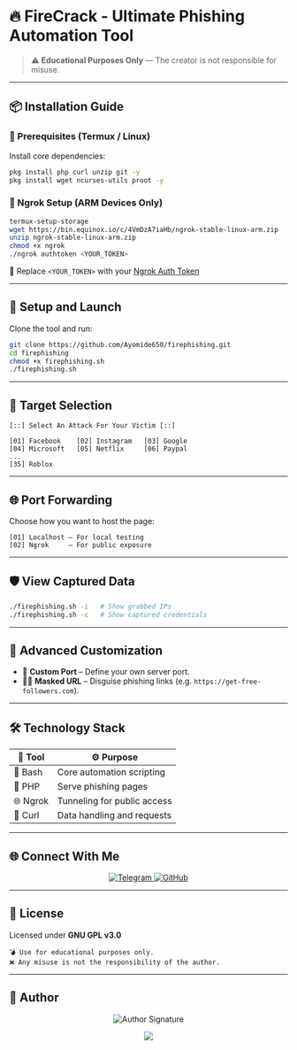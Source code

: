 # 🔥 FireCrack - Ultimate Phishing Automation Tool

> ⚠️ **Educational Purposes Only** — The creator is not responsible for misuse.

---

## 📦 Installation Guide

### 📌 Prerequisites (Termux / Linux)

Install core dependencies:

```bash
pkg install php curl unzip git -y
pkg install wget ncurses-utils proot -y
```

### 🔌 Ngrok Setup (ARM Devices Only)

```bash
termux-setup-storage
wget https://bin.equinox.io/c/4VmDzA7iaHb/ngrok-stable-linux-arm.zip
unzip ngrok-stable-linux-arm.zip
chmod +x ngrok
./ngrok authtoken <YOUR_TOKEN>
```

🔐 Replace `<YOUR_TOKEN>` with your [Ngrok Auth Token](https://dashboard.ngrok.com/get-started/your-authtoken)

---

## 🚀 Setup and Launch

Clone the tool and run:

```bash
git clone https://github.com/Ayomide650/firephishing.git
cd firephishing
chmod +x firephishing.sh
./firephishing.sh
```

---

## 🧠 Target Selection

```
[::] Select An Attack For Your Victim [::]

[01] Facebook    [02] Instagram   [03] Google  
[04] Microsoft   [05] Netflix     [06] Paypal  
...  
[35] Roblox
```

---

## 🌐 Port Forwarding

Choose how you want to host the page:

```
[01] Localhost — For local testing
[02] Ngrok     — For public exposure
```

---

## 🛡️ View Captured Data

```bash
./firephishing.sh -i   # Show grabbed IPs
./firephishing.sh -c   # Show captured credentials
```

---

## 🔧 Advanced Customization

- 🎯 **Custom Port** – Define your own server port.
- 🕵️‍♂️ **Masked URL** – Disguise phishing links (e.g. `https://get-free-followers.com`).

---

## 🛠️ Technology Stack

| 🧰 Tool   | ⚙️ Purpose                    |
|----------|-------------------------------|
| 🐚 Bash  | Core automation scripting     |
| 🐘 PHP   | Serve phishing pages          |
| 🌐 Ngrok | Tunneling for public access   |
| 📡 Curl  | Data handling and requests    |

---

## 🌐 Connect With Me

<p align="center">
  <a href="https://t.me/unikruzng" target="_blank">
    <img src="https://img.shields.io/badge/Telegram-0088cc?style=for-the-badge&logo=telegram&logoColor=white" alt="Telegram"/>
  </a>
  <a href="https://github.com/Ayomide650" target="_blank">
    <img src="https://img.shields.io/badge/GitHub-171515?style=for-the-badge&logo=github&logoColor=white" alt="GitHub"/>
  </a>
</p>


---

## 📜 License

Licensed under **GNU GPL v3.0**

```
💣 Use for educational purposes only.
❌ Any misuse is not the responsibility of the author.
```

---

## 👤 Author

<p align="center">
  <img src="https://readme-typing-svg.herokuapp.com?font=Fira+Code&size=24&duration=2500&pause=800&color=E74C3C&center=true&vCenter=true&width=500&lines=🔥+Built+with+Dedication+by+Firekid" alt="Author Signature" />
</p>

<p align="center">
  <img src="https://capsule-render.vercel.app/api?type=waving&color=gradient&customColorList=0,2,2,5,30&height=100&section=footer" />
</p>
